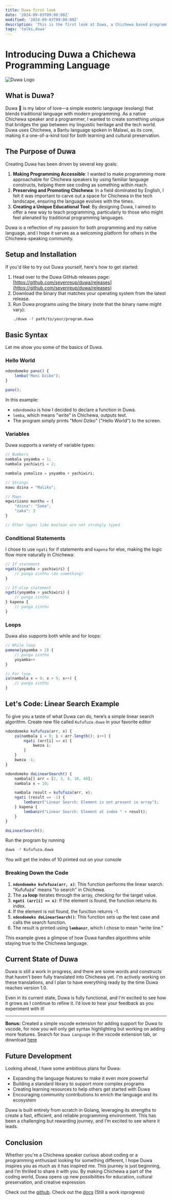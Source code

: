 ```yaml
---
title: Duwa first look
date: '2024-09-03T09:00:00Z'
modified: '2024-09-03T09:00:00Z'
description: 'This is the first look at Duwa, a Chichewa based programming language'
tags: 'talks,duwa'
---
```


# Introducing Duwa a Chichewa Programming Language

![Duwa Logo](/images/duwa.svg)

## What is Duwa?

Duwa 🌺 is my labor of love—a simple esoteric language (esolang) that blends traditional language with modern programming. As a native Chichewa speaker and a programmer, I wanted to create something unique that bridges the gap between my linguistic heritage and the tech world. Duwa uses Chichewa, a Bantu language spoken in Malawi, as its core, making it a one-of-a-kind tool for both learning and cultural preservation.

## The Purpose of Duwa

Creating Duwa has been driven by several key goals:

1. **Making Programming Accessible**: I wanted to make programming more approachable for Chichewa speakers by using familiar language constructs, helping them see coding as something within reach.
2. **Preserving and Promoting Chichewa**: In a field dominated by English, I felt it was important to carve out a space for Chichewa in the tech landscape, ensuring the language evolves with the times.
3. **Creating a Unique Educational Tool**: By designing Duwa, I aimed to offer a new way to teach programming, particularly to those who might feel alienated by traditional programming languages.

Duwa is a reflection of my passion for both programming and my native language, and I hope it serves as a welcoming platform for others in the Chichewa-speaking community.

## Setup and Installation

If you'd like to try out Duwa yourself, here's how to get started:

1. Head over to the Duwa GitHub releases page: [https://github.com/sevenreup/duwa/releases](https://github.com/sevenreup/duwa/releases)
2. Download the binary that matches your operating system from the latest release.
3. Run Duwa programs using the binary (note that the binary name might vary):
   ```bash
   ./duwa -f path/to/your/program.duwa
   ```

## Basic Syntax

Let me show you some of the basics of Duwa.

### Hello World

```js
ndondomeko pano() {
    lemba("Moni Dziko");
}

pano();
```

In this example:

- `ndondomeko` is how I decided to declare a function in Duwa.
- `lemba`, which means "write" in Chichewa, outputs text.
- The program simply prints "Moni Dziko" ("Hello World") to the screen.

### Variables

Duwa supports a variety of variable types:

```js
// Numbers
nambala yoyamba = 1;
nambala yachiwiri = 2;

nambala yomaliza = yoyamba + yachiwiri;

// Strings
mawu dzina = "Maliko";

// Maps
mgwirizano munthu = {
    "dzina": "Soma",
    "zaka": 3
}

// Other types like boolean are not strongly typed
```

### Conditional Statements

I chose to use `ngati` for if statements and `kapena` for else, making the logic flow more naturally in Chichewa:

```js
// If statement
ngati(yoyamba > yachiwiri) {
    // panga zinthu (do something)
}

// If-else statement
ngati(yoyamba > yachiwiri) {
    // panga zinthu
} kapena {
    // panga zinthu
}
```

### Loops

Duwa also supports both while and for loops:

```js
// While loop
pamene(yoyamba > 2) {
    // panga zinthu
    yoyamba++
}

// For loop
za(nambala x = 0; x > 5; x++) {
    // panga zinthu
}
```

## Let's Code: Linear Search Example

To give you a taste of what Duwa can do, here’s a simple linear search algorithm.
Create new file called `Kufufuza.duwa` in your favorite editor

```js
ndondomeko kufufuza(arr, x) {
    za(nambala i = 0; i < arr.length(); i++) {
        ngati (arr[i] == x) {
            bweza i;
        }
    }
    bweza -1;
}

ndondomeko doLinearSearch() {
    nambala[] arr = [2, 3, 4, 10, 40];
    nambala x = 10;

    nambala result = kufufuza(arr, x);
    ngati (result == -1) {
        lembanzr("Linear Search: Element is not present in array");
    } kapena {
        lembanzr("Linear Search: Element at index " + result);
    }
}

doLinearSearch();
```

Run the program by running

```bash
duwa -f Kufufuza.duwa
```

You will get the index of 10 printed out on your console

### Breaking Down the Code

1. **`ndondomeko kufufuza(arr, x)`**: This function performs the linear search. "Kufufuza" means "to search" in Chichewa.
2. The **`za` loop** iterates through the array, checking for the target value.
3. **`ngati (arr[i] == x)`**: If the element is found, the function returns its index.
4. If the element is not found, the function returns -1.
5. **`ndondomeko doLinearSearch()`**: This function sets up the test case and calls the search function.
6. The result is printed using **`lembanzr`**, which I chose to mean "write line."

This example gives a glimpse of how Duwa handles algorithms while staying true to the Chichewa language.

## Current State of Duwa

Duwa is still a work in progress, and there are some words and constructs that haven't been fully translated into Chichewa yet. I'm actively working on these translations, and I plan to have everything ready by the time Duwa reaches version 1.0.

Even in its current state, Duwa is fully functional, and I'm excited to see how it grows as I continue to refine it. I’d love to hear your feedback as you experiment with it!

---
**Bonus:** Created a simple vscode extension for adding support for Duwa to vscode, for now you will only get syntax highlighting but working on adding more features. Search for `Duwa Language` in the vscode extension tab, or download [here](https://marketplace.visualstudio.com/items?itemName=sevenreup.duwa-lang)

## Future Development

Looking ahead, I have some ambitious plans for Duwa:

- Expanding the language features to make it even more powerful
- Building a standard library to support more complex programs
- Creating learning resources to help others get started with Duwa
- Encouraging community contributions to enrich the language and its ecosystem

Duwa is built entirely from scratch in Golang, leveraging its strengths to create a fast, efficient, and reliable programming environment. This has been a challenging but rewarding journey, and I’m excited to see where it leads.

## Conclusion

Whether you're a Chichewa speaker curious about coding or a programming enthusiast looking for something different, I hope Duwa inspires you as much as it has inspired me. This journey is just beginning, and I’m thrilled to share it with you. By making Chichewa a part of the coding world, Duwa opens up new possibilities for education, cultural preservation, and creative expression.

Check out the [github](https://github.com/sevenreup/duwa).
Check out the [docs](https://www.duwa.cphiri.dev/) (Still a work inprogress)
